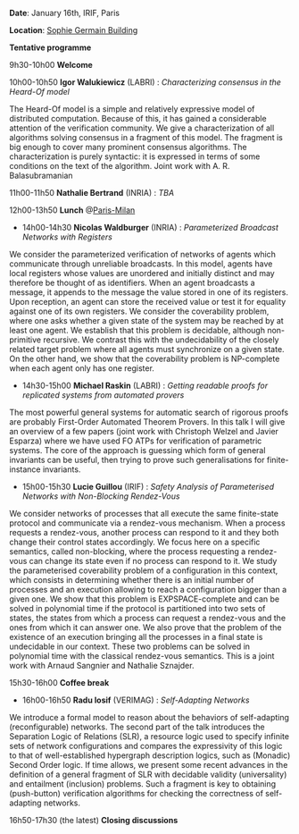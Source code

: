 **Date**: January 16th, IRIF, Paris

**Location**: [Sophie Germain Building](https://maps.app.goo.gl/RP9ENjVjaeUiUdhH8)

**Tentative programme**

9h30-10h00 **Welcome**

10h00-10h50 **Igor Walukiewicz** (LABRI) : *Characterizing consensus in the Heard-Of model*

The Heard-Of model is a simple and relatively expressive model of distributed computation. Because  of this, it has gained a considerable attention of the verification community. We give a characterization of all algorithms solving consensus in a fragment of this model. The fragment is big enough to cover  many prominent consensus algorithms. The characterization is purely syntactic: it is expressed in terms of some conditions on the text of the algorithm. Joint work with A. R. Balasubramanian

11h00-11h50 **Nathalie Bertrand** (INRIA) : *TBA* 

12h00-13h50 **Lunch** @[Paris-Milan](https://www.restaurantparismilan.fr/)

* 14h00-14h30 **Nicolas Waldburger** (INRIA) : *Parameterized Broadcast Networks with Registers* 

We consider the parameterized verification of networks of agents which communicate through unreliable broadcasts. In this model, agents have local registers whose values are unordered and initially distinct and may therefore be thought of as identifiers. When an agent broadcasts a message, it appends to the message the value stored in one of its registers. Upon reception, an agent can store the received value or test it for equality against one of its own registers. We consider the coverability problem, where one asks whether a given state of the system may be reached by at least one agent. We establish that this problem is decidable, although non-primitive recursive. We contrast this with the undecidability of the closely related target problem where all agents must synchronize on a given state. On the other hand, we show that the coverability problem is NP-complete when each agent only has one register.

* 14h30-15h00 **Michael Raskin** (LABRI) : *Getting readable proofs for replicated systems from automated provers*

The most powerful general systems for automatic search of rigorous proofs are probably First-Order Automated Theorem Provers. In this talk I will give an overview of a few papers (joint work with Christoph Welzel and Javier Esparza) where we have used FO ATPs for verification of parametric systems. The core of the approach is guessing which form of general invariants can be useful, then trying to prove such generalisations for finite-instance invariants.

* 15h00-15h30 **Lucie Guillou** (IRIF) : *Safety Analysis of Parameterised Networks with Non-Blocking Rendez-Vous*

We consider networks of processes that all execute the same finite-state protocol and communicate via a rendez-vous mechanism. When a process requests a rendez-vous, another process can respond to it and they both change their control states accordingly. We focus here on a specific semantics, called non-blocking, where the process requesting a rendez-vous can change its state even if no process can respond to it. We study the parameterised coverability problem of a configuration in this context, which consists in determining whether there is an initial number of processes and an execution allowing to reach a configuration bigger than a given one. We show that this problem is EXPSPACE-complete and can be solved in polynomial time if the protocol is partitioned into two sets of states, the states from which a process can request a rendez-vous and the ones from which it can answer one. We also prove that the problem of the existence of an execution bringing all the processes in a final state is undecidable in our context. These two problems can be solved in polynomial time with the classical rendez-vous semantics.
This is a joint work with Arnaud Sangnier and Nathalie Sznajder.

15h30-16h00 **Coffee break**

* 16h00-16h50 **Radu Iosif** (VERIMAG) : *Self-Adapting Networks* 

We introduce a formal model to reason about the behaviors of self-adapting (reconfigurable) networks. The second part of the talk introduces the Separation Logic of Relations (SLR), a resource logic used to specify infinite sets of network configurations and compares the expressivity of this logic to that of well-established hypergraph description logics, such as (Monadic) Second Order logic. If time allows, we present some recent advances in the definition of a general fragment of SLR with decidable validity (universality) and entailment (inclusion) problems. Such a fragment is key to obtaining (push-button) verification algorithms for checking the correctness of self-adapting networks. 

16h50-17h30 (the latest) **Closing discussions**

